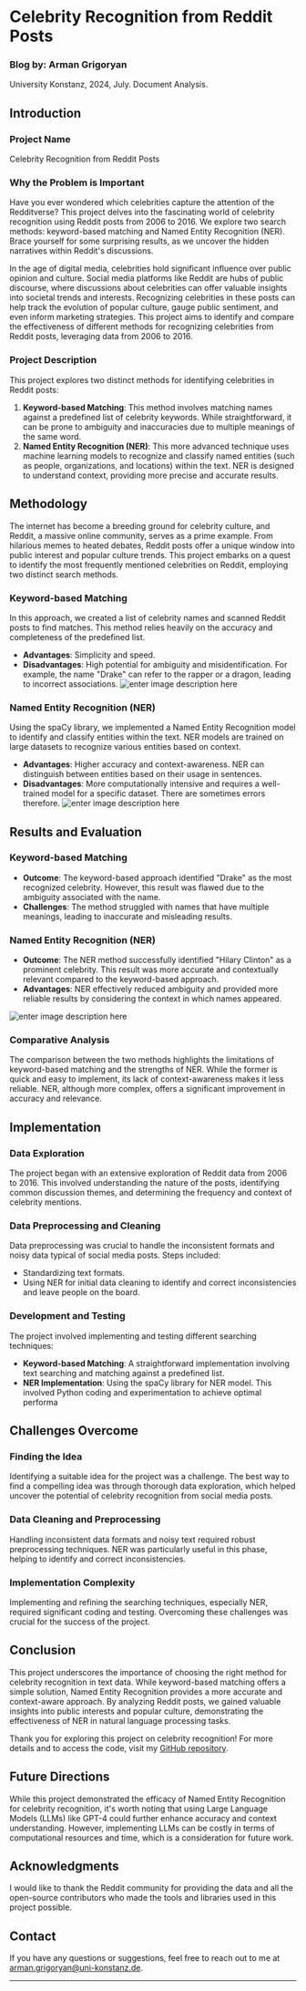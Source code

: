 
# Celebrity Recognition from Reddit Posts

### Blog by: Arman Grigoryan
University Konstanz, 2024,  July. Document Analysis.

## Introduction

### Project Name

Celebrity Recognition from Reddit Posts

### Why the Problem is Important
Have you ever wondered which celebrities capture the attention of the Redditverse? This project delves into the fascinating world of celebrity recognition using Reddit posts from 2006 to 2016. We explore two search methods: keyword-based matching and Named Entity Recognition (NER). Brace yourself for some surprising results, as we uncover the hidden narratives within Reddit's discussions.

In the age of digital media, celebrities hold significant influence over public opinion and culture. Social media platforms like Reddit are hubs of public discourse, where discussions about celebrities can offer valuable insights into societal trends and interests. Recognizing celebrities in these posts can help track the evolution of popular culture, gauge public sentiment, and even inform marketing strategies. This project aims to identify and compare the effectiveness of different methods for recognizing celebrities from Reddit posts, leveraging data from 2006 to 2016.


### Project Description

This project explores two distinct methods for identifying celebrities in Reddit posts:

1. **Keyword-based Matching**: This method involves matching names against a predefined list of celebrity keywords. While straightforward, it can be prone to ambiguity and inaccuracies due to multiple meanings of the same word.
2. **Named Entity Recognition (NER)**: This more advanced technique uses machine learning models to recognize and classify named entities (such as people, organizations, and locations) within the text. NER is designed to understand context, providing more precise and accurate results.

## Methodology
The internet has become a breeding ground for celebrity culture, and Reddit, a massive online community, serves as a prime example. From hilarious memes to heated debates, Reddit posts offer a unique window into public interest and popular culture trends. This project embarks on a quest to identify the most frequently mentioned celebrities on Reddit, employing two distinct search methods.
### Keyword-based Matching

In this approach, we created a list of celebrity names and scanned Reddit posts to find matches. This method relies heavily on the accuracy and completeness of the predefined list. 

- **Advantages**: Simplicity and speed.
- **Disadvantages**: High potential for ambiguity and misidentification. For example, the name "Drake" can refer to the rapper or a dragon, leading to incorrect associations.
![enter image description here](https://github.com/armangrigoryan96/armangrigoryan96.github.io/blob/main/drake.png)

### Named Entity Recognition (NER)

Using the spaCy library, we implemented a Named Entity Recognition model to identify and classify entities within the text. NER models are trained on large datasets to recognize various entities based on context.

- **Advantages**: Higher accuracy and context-awareness. NER can distinguish between entities based on their usage in sentences.
- **Disadvantages**: More computationally intensive and requires a well-trained model for a specific dataset. There are sometimes errors therefore.
![enter image description here](https://github.com/armangrigoryan96/armangrigoryan96.github.io/blob/main/hillary.png)
## Results and Evaluation

### Keyword-based Matching

- **Outcome**: The keyword-based approach identified "Drake" as the most recognized celebrity. However, this result was flawed due to the ambiguity associated with the name.
- **Challenges**: The method struggled with names that have multiple meanings, leading to inaccurate and misleading results.

### Named Entity Recognition (NER)

- **Outcome**: The NER method successfully identified "Hilary Clinton" as a prominent celebrity. This result was more accurate and contextually relevant compared to the keyword-based approach.
- **Advantages**: NER effectively reduced ambiguity and provided more reliable results by considering the context in which names appeared.


![enter image description here](https://github.com/armangrigoryan96/armangrigoryan96.github.io/blob/main/NER.png)

### Comparative Analysis

The comparison between the two methods highlights the limitations of keyword-based matching and the strengths of NER. While the former is quick and easy to implement, its lack of context-awareness makes it less reliable. NER, although more complex, offers a significant improvement in accuracy and relevance.

## Implementation

### Data Exploration

The project began with an extensive exploration of Reddit data from 2006 to 2016. This involved understanding the nature of the posts, identifying common discussion themes, and determining the frequency and context of celebrity mentions.

### Data Preprocessing and Cleaning

Data preprocessing was crucial to handle the inconsistent formats and noisy data typical of social media posts. Steps included:


- Standardizing text formats.
- Using NER for initial data cleaning to identify and correct inconsistencies and leave people on the board.

### Development and Testing

The project involved implementing and testing different searching techniques:

- **Keyword-based Matching**: A straightforward implementation involving text searching and matching against a predefined list.
- **NER Implementation**: Using the spaCy library for NER model. This involved  Python coding and experimentation to achieve optimal performa

## Challenges Overcome

### Finding the Idea

Identifying a suitable idea for the project was a challenge. The best way to find a compelling idea was through thorough data exploration, which helped uncover the potential of celebrity recognition from social media posts.

### Data Cleaning and Preprocessing

Handling inconsistent data formats and noisy text required robust preprocessing techniques. NER was particularly useful in this phase, helping to identify and correct inconsistencies.

### Implementation Complexity

Implementing and refining the searching techniques, especially NER, required significant coding and testing. Overcoming these challenges was crucial for the success of the project.

## Conclusion

This project underscores the importance of choosing the right method for celebrity recognition in text data. While keyword-based matching offers a simple solution, Named Entity Recognition provides a more accurate and context-aware approach. By analyzing Reddit posts, we gained valuable insights into public interests and popular culture, demonstrating the effectiveness of NER in natural language processing tasks.

Thank you for exploring this project on celebrity recognition! For more details and to access the code, visit my [GitHub repository](https://github.com/yourusername/celebrity-recognition).


## Future Directions

While this project demonstrated the efficacy of Named Entity Recognition for celebrity recognition, it's worth noting that using Large Language Models (LLMs) like GPT-4 could further enhance accuracy and context understanding. However, implementing LLMs can be costly in terms of computational resources and time, which is a consideration for future work.



## Acknowledgments

I would like to thank the Reddit community for providing the data and all the open-source contributors who made the tools and libraries used in this project possible.

## Contact

If you have any questions or suggestions, feel free to reach out to me at [arman.grigoryan@uni-konstanz.de](mailto:your.email@example.com).

---
